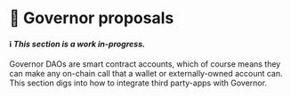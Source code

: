 # 📝 Governor proposals

#### ℹ️ _This section is a work in-progress._

Governor DAOs are smart contract accounts, which of course means they can make any on-chain call that a wallet or externally-owned account can. This section digs into how to integrate third party-apps with Governor.
